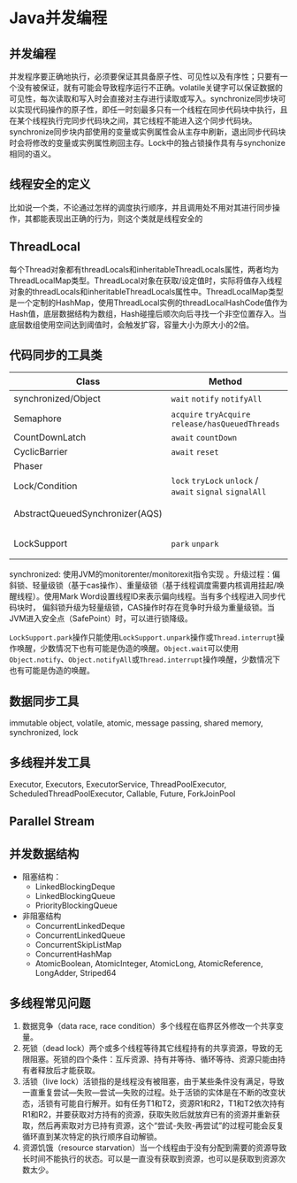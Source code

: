 # Java并发编程

## 并发编程
并发程序要正确地执行，必须要保证其具备原子性、可见性以及有序性；只要有一个没有被保证，就有可能会导致程序运行不正确。volatile关键字可以保证数据的可见性，每次读取和写入时会直接对主存进行读取或写入。synchronize同步块可以实现代码操作的原子性，即任一时刻最多只有一个线程在同步代码块中执行，且在某个线程执行完同步代码块之间，其它线程不能进入这个同步代码块。synchronize同步块内部使用的变量或实例属性会从主存中刷新，退出同步代码块时会将修改的变量或实例属性刷回主存。Lock中的独占锁操作具有与synchonize相同的语义。

## 线程安全的定义
比如说一个类，不论通过怎样的调度执行顺序，并且调用处不用对其进行同步操作，其都能表现出正确的行为，则这个类就是线程安全的

## ThreadLocal
每个Thread对象都有threadLocals和inheritableThreadLocals属性，两者均为ThreadLocalMap类型。ThreadLocal对象在获取/设定值时，实际将值存入线程对象的threadLocals和inheritableThreadLocals属性中。ThreadLocalMap类型是一个定制的HashMap，使用ThreadLocal实例的threadLocalHashCode值作为Hash值，底层数据结构为数组，Hash碰撞后顺次向后寻找一个非空位置存入。当底层数组使用空间达到阈值时，会触发扩容，容量大小为原大小的2倍。

## 代码同步的工具类

| Class                           | Method                                                   | 备注                              |
| ------------------------------- | -------------------------------------------------------- | --------------------------------- |
| synchronized/Object             | `wait` `notify` `notifyAll`                              | 基于monitor                       |
| Semaphore                       | `acquire` `tryAcquire` `release/hasQueuedThreads`        | AQS                               |
| CountDownLatch                  | `await` `countDown`                                      | AQS                               |
| CyclicBarrier                   | `await` `reset`                                          | ReentrantLock/Condition           |
| Phaser                          |                                                          |                                   |
| Lock/Condition                  | `lock` `tryLock` `unlock` / `await` `signal` `signalAll` | AQS                               |
| AbstractQueuedSynchronizer(AQS) |                                                          | 基于CAS和线程的挂起/唤醒操作      |
| LockSupport                     | `park` `unpark`                                          | 直接操作线程，效率比monitor模式高 |

synchronized: 使用JVM的monitorenter/monitorexit指令实现 。升级过程：偏斜锁、轻量级锁（基于cas操作）、重量级锁（基于线程调度需要内核调用挂起/唤醒线程）。使用Mark Word设置线程ID来表示偏向线程。当有多个线程进入同步代码块时， 偏斜锁升级为轻量级锁，CAS操作时存在竞争时升级为重量级锁。当JVM进入安全点（SafePoint）时，可以进行锁降级。

`LockSupport.park`操作只能使用`LockSupport.unpark`操作或`Thread.interrupt`操作唤醒，少数情况下也有可能是伪造的唤醒。`Object.wait`可以使用`Object.notify`、`Object.notifyAll`或`Thread.interrupt`操作唤醒，少数情况下也有可能是伪造的唤醒。

## 数据同步工具

immutable object, volatile, atomic, message passing, shared memory, synchronized, lock

## 多线程并发工具
Executor, Executors, ExecutorService, ThreadPoolExecutor, ScheduledThreadPoolExecutor, Callable, Future, ForkJoinPool

## Parallel Stream


## 并发数据结构
* 阻塞结构：
    * LinkedBlockingDeque
    * LinkedBlockingQueue
    * PriorityBlockingQueue
* 非阻塞结构
    * ConcurrentLinkedDeque
    * ConcurrentLinkedQueue
    * ConcurrentSkipListMap
    * ConcurrentHashMap
    * AtomicBoolean, AtomicInteger, AtomicLong, AtomicReference, LongAdder, Striped64

## 多线程常见问题
1. 数据竞争（data race, race condition）多个线程在临界区外修改一个共享变量。
2. 死锁（dead lock）两个或多个线程等待其它线程持有的共享资源，导致的无限阻塞。死锁的四个条件：互斥资源、持有并等待、循环等待、资源只能由持有者释放后才能获取。
3. 活锁（live lock）活锁指的是线程没有被阻塞，由于某些条件没有满足，导致一直重复尝试—失败—尝试—失败的过程。处于活锁的实体是在不断的改变状态，活锁有可能自行解开。如有任务T1和T2，资源R1和R2，T1和T2依次持有R1和R2，并要获取对方持有的资源，获取失败后就放弃已有的资源并重新获取，然后再索取对方已持有资源，这个“尝试-失败-再尝试”的过程可能会反复循环直到某次特定的执行顺序自动解锁。
4. 资源饥饿（resource starvation）当一个线程由于没有分配到需要的资源导致长时间不能执行的状态。可以是一直没有获取到资源，也可以是获取到资源次数太少。

